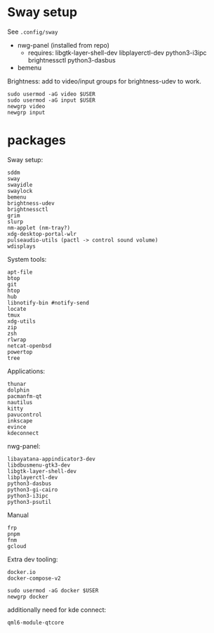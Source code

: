 # Sway setup

See `.config/sway`

- nwg-panel (installed from repo)
  - requires: libgtk-layer-shell-dev libplayerctl-dev python3-i3ipc brightnessctl python3-dasbus
- bemenu

Brightness: add to video/input groups for brightness-udev to work.

```
sudo usermod -aG video $USER
sudo usermod -aG input $USER
newgrp video
newgrp input
```

# packages

Sway setup:

```
sddm
sway
swayidle
swaylock
bemenu
brightness-udev
brightnessctl
grim
slurp
nm-applet (nm-tray?)
xdg-desktop-portal-wlr
pulseaudio-utils (pactl -> control sound volume)
wdisplays
```

System tools:

```
apt-file
btop
git
htop
hub
libnotify-bin #notify-send
locate
tmux
xdg-utils
zip
zsh
rlwrap
netcat-openbsd
powertop
tree
```

Applications:

```
thunar
dolphin
pacmanfm-qt
nautilus
kitty
pavucontrol
inkscape
evince
kdeconnect
```

nwg-panel:

```
libayatana-appindicator3-dev
libdbusmenu-gtk3-dev
libgtk-layer-shell-dev
libplayerctl-dev
python3-dasbus
python3-gi-cairo
python3-i3ipc
python3-psutil
```

Manual

```
frp
pnpm
fnm
gcloud
```

Extra dev tooling:

```
docker.io
docker-compose-v2
```

```
sudo usermod -aG docker $USER
newgrp docker
```

additionally need for kde connect:

```
qml6-module-qtcore
```
